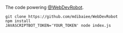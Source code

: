 The code powering [@WebDevRobot](http://telegram.me/WebDevRobot).

```
git clone https://github.com/mdibaiee/WebDevRobot
npm install
JAVASCRIPTBOT_TOKEN='YOUR_TOKEN' node index.js
```
